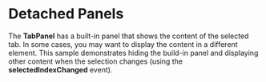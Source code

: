 Detached Panels
===============

The __TabPanel__ has a built-in panel that shows the content of the selected tab. In some cases, you may want to display the content in a different element. This sample demonstrates hiding the build-in panel and displaying other content when the selection changes (using the **selectedIndexChanged** event).